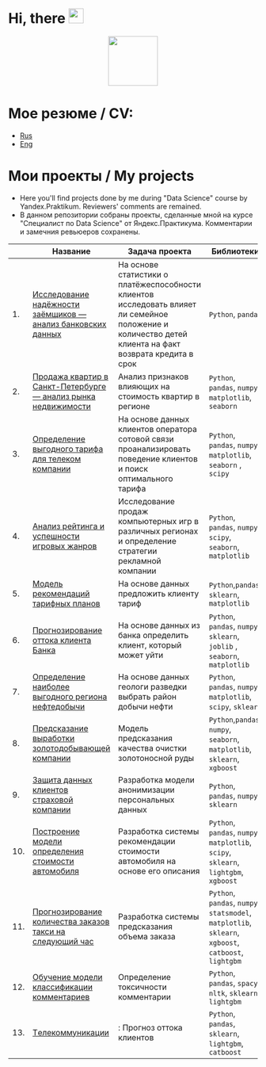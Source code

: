 
<h1> 
  Hi, there 
  <img src="https://media.giphy.com/media/hvRJCLFzcasrR4ia7z/giphy.gif" width="30px"/ >
</h1>

<div id="header" align="center">
  <img src="https://media.giphy.com/media/M9gbBd9nbDrOTu1Mqx/giphy.gif" width="100"/>
</div>

# Мое резюме / CV:
- [Rus](https://github.com/ratihkm/ratihkm/blob/main/Mkhitar_Ovsepian_CV_rus.pdf)
- [Eng](https://github.com/ratihkm/ratihkm/blob/main/Mkhitar_Ovsepian_CV_eng.pdf)

# Мои проекты / My projects
- Here you'll find projects done by me during "Data Science" course by Yandex.Praktikum. Reviewers' comments are remained.  
- В данном репозитории собраны проекты, сделанные мной на курсе "Специалист по Data Science" от Яндекс.Практикума. Комментарии и замечния ревьюеров сохранены.

| |Название|Задача проекта|Библиотеки|Статус|
|--|----|----|-|-|
|1.| [Исследование надёжности заёмщиков — анализ банковских данных](https://github.com/ratihkm/Yandex-DS/blob/main/bank_reliability_Scorer.ipynb) | На основе статистики о платёжеспособности клиентов исследовать влияет ли семейное положение и количество детей клиента на факт возврата кредита в срок| `Python`, `pandas` |<center>✔️</center>|
|2.| [Продажа квартир в Санкт-Петербурге — анализ рынка недвижимости](https://github.com/ratihkm/Yandex-DS/blob/main/apartment_price.ipynb) | Анализ признаков влияющих на стоимость квартир в регионе | `Python`, `pandas`, `numpy`, `matplotlib`, `seaborn`|<center>✔️</center>| 
|3.| [Определение выгодного тарифа для телеком компании](https://github.com/ratihkm/Yandex-DS/blob/main/best_tarif_determination.ipynb) | На основе данных клиентов оператора сотовой связи проанализировать поведение клиентов и поиск оптимального тарифа | `Python`, `pandas`, `numpy`, `matplotlib`, `seaborn` , `scipy` |<center>✔️</center>|
|4.| [Анализ рейтинга и успешности игровых жанров](https://github.com/ratihkm/Yandex-DS/blob/main/game_industry.ipynb) | Исследование продаж компьютерных игр в различных регионах и определение стратегии рекламной компании| `Python`, `pandas`, `numpy`, `scipy`, `seaborn`, `matplotlib` |<center>✔️</center>|
|5.| [Модель рекомендаций тарифных планов](https://github.com/ratihkm/Yandex-DS/blob/main/tarif_recommendation.ipynb) | На основе данных предложить клиенту тариф | `Python`,`pandas`, `sklearn`, `matplotlib`|<center>✔️</center>|
|6.| [Прогнозирование оттока клиента Банка](https://github.com/ratihkm/Yandex-DS/blob/main/loss_of_clients.ipynb) | На основе данных из банка определить клиент, который может уйти| `Python`, `pandas`, `numpy`, `sklearn`, `joblib` , `seaborn`, `matplotlib`|<center>✔️</center>| 
|7.| [Определение наиболее выгодного региона нефтедобычи](https://github.com/ratihkm/Yandex-DS/blob/main/oil_region_selection.ipynb) | На основе данных геологи разведки выбрать район добычи нефти| `Python`, `pandas`, `numpy`, `matplotlib`, `scipy`, `sklearn` |<center>✔️</center>|
|8.| [Предсказание выработки золотодобывающей компании](https://github.com/ratihkm/Yandex-DS/blob/main/gold_recovery.ipynb) | Модель предсказания качества очистки золотоносной руды| `Python`,`pandas`, `numpy`, `seaborn`, `matplotlib`, `sklearn`, `xgboost` |<center>✔️</center>| 
|9.| [ Защита данных клиентов страховой компании](https://github.com/ratihkm/Yandex-DS/blob/main/data_security.ipynb) | Разработка модели анонимизации персональных данных| `Python`, `pandas`, `numpy`, `sklearn` |<center>✔️</center>| 
|10.| [Построение модели определения стоимости автомобиля](https://github.com/ratihkm/Yandex-DS/blob/main/car_price_suggestion.ipynb) | Разработка системы рекомендации стоимости автомобиля на основе его описания| `Python`, `pandas`, `numpy`, `matplotlib`, `scipy`, `sklearn`, `lightgbm`, `xgboost` |<center>✔️</center>| 
|11.| [Прогнозирование количества заказов такси на следующий час](https://github.com/ratihkm/Yandex-DS/blob/main/taxi_forecast.ipynb) | Разработка системы предсказания объема заказа |`Python`, `pandas`, `numpy`, `statsmodel`, `matplotlib`, `sklearn`, `xgboost`, `catboost`, `lightgbm`|<center>✔️</center>| 
|12.| [Обучение модели классификации комментариев](https://github.com/ratihkm/Yandex-DS/blob/main/nlp_comment_sorting.ipynb) | Определение токсичности комментарии |`Python`, `pandas`, `spacy`, `nltk`, `sklearn`, `lightgbm`|<center>✔️</center>| 
|13.| [Tелекоммуникации ](https://github.com/ratihkm/Yandex-DS/blob/main/сlient_loss_final_project.ipynb) | : Прогноз оттока клиентов |`Python`, `pandas`, `sklearn`, `lightgbm`, `catboost`|<center>✔️</center>|
